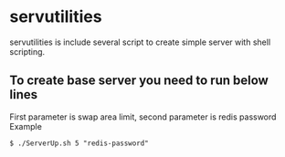 # servutilities
servutilities is  include several script to create simple server with shell scripting.

## To create base server you need to run below lines

First parameter is swap area limit, second parameter is redis password
Example 
```
$ ./ServerUp.sh 5 "redis-password"
```
